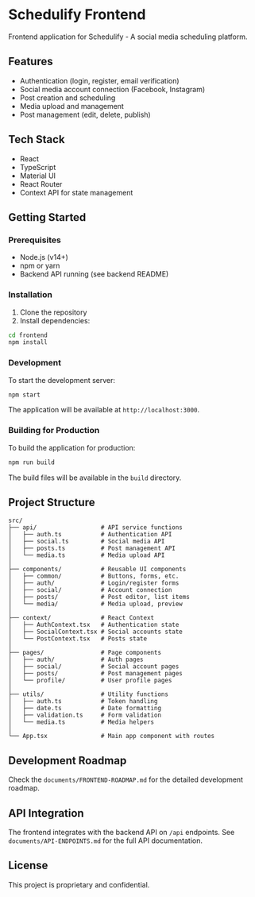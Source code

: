 # Schedulify Frontend

Frontend application for Schedulify - A social media scheduling platform.

## Features

- Authentication (login, register, email verification)
- Social media account connection (Facebook, Instagram)
- Post creation and scheduling
- Media upload and management
- Post management (edit, delete, publish)

## Tech Stack

- React
- TypeScript
- Material UI
- React Router
- Context API for state management

## Getting Started

### Prerequisites

- Node.js (v14+)
- npm or yarn
- Backend API running (see backend README)

### Installation

1. Clone the repository
2. Install dependencies:

```bash
cd frontend
npm install
```

### Development

To start the development server:

```bash
npm start
```

The application will be available at `http://localhost:3000`.

### Building for Production

To build the application for production:

```bash
npm run build
```

The build files will be available in the `build` directory.

## Project Structure

```
src/
├── api/                  # API service functions
│   ├── auth.ts           # Authentication API
│   ├── social.ts         # Social media API
│   ├── posts.ts          # Post management API
│   └── media.ts          # Media upload API
│
├── components/           # Reusable UI components
│   ├── common/           # Buttons, forms, etc.
│   ├── auth/             # Login/register forms
│   ├── social/           # Account connection 
│   ├── posts/            # Post editor, list items
│   └── media/            # Media upload, preview
│
├── context/              # React Context
│   ├── AuthContext.tsx   # Authentication state
│   ├── SocialContext.tsx # Social accounts state
│   └── PostContext.tsx   # Posts state
│
├── pages/                # Page components
│   ├── auth/             # Auth pages
│   ├── social/           # Social account pages
│   ├── posts/            # Post management pages
│   └── profile/          # User profile pages
│
├── utils/                # Utility functions
│   ├── auth.ts           # Token handling
│   ├── date.ts           # Date formatting
│   ├── validation.ts     # Form validation
│   └── media.ts          # Media helpers
│
└── App.tsx               # Main app component with routes
```

## Development Roadmap

Check the `documents/FRONTEND-ROADMAP.md` for the detailed development roadmap.

## API Integration

The frontend integrates with the backend API on `/api` endpoints. See `documents/API-ENDPOINTS.md` for the full API documentation.

## License

This project is proprietary and confidential.
